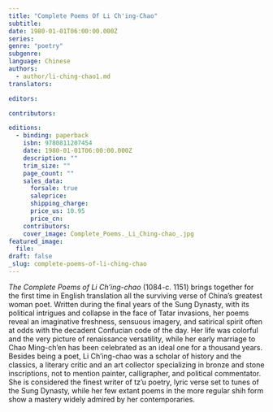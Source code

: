 ```yaml
---
title: "Complete Poems Of Li Ch'ing-Chao"
subtitle:
date: 1980-01-01T06:00:00.000Z
series:
genre: "poetry"
subgenre:
language: Chinese
authors:
  - author/li-ching-chao1.md
translators:

editors:

contributors:

editions:
  - binding: paperback
    isbn: 9780811207454
    date: 1980-01-01T06:00:00.000Z
    description: ""
    trim_size: ""
    page_count: ""
    sales_data:
      forsale: true
      saleprice:
      shipping_charge:
      price_us: 10.95
      price_cn:
    contributors:
    cover_image: Complete_Poems._Li_Ching-chao_.jpg
featured_image:
  file:
draft: false
_slug: complete-poems-of-li-ching-chao
---
```


_The Complete Poems of Li Ch’ing-chao_ (1084-c. 1151) brings together for the first time in English translation all the surviving verse of China’s greatest woman poet. Written during the final years of the Sung Dynasty, with its political intrigues and collapse in the face of Tatar invasions, her poems reveal an imaginative freshness, sensuous imagery, and satirical spirit often at odds with the decadent Confucian code of the day. Her life was colorful and the very picture of renaissance versatility, while her early marriage to Chao Ming-ch’en has been celebrated as an ideal one for a thousand years. Besides being a poet, Li Ch’ing-chao was a scholar of history and the classics, a literary critic and an art collector specializing in bronze and stone inscriptions, not to mention painter, calligrapher, and political commentator. She is considered the finest writer of tz’u poetry, lyric verse set to tunes of the Sung Dynasty, while her few extant poems in the more regular shih form show a mastery widely admired by her contemporaries.

